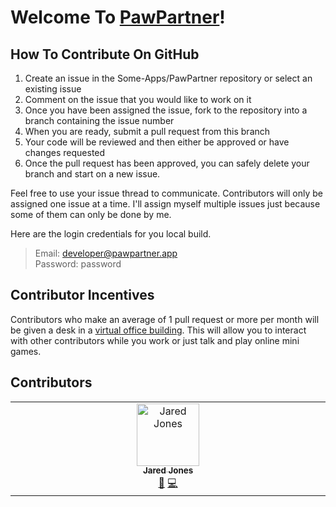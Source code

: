 # Welcome To [PawPartner](https://pawpartner.app)!

## How To Contribute On GitHub
1. Create an issue in the Some-Apps/PawPartner repository or select an existing issue
2. Comment on the issue that you would like to work on it
3. Once you have been assigned the issue, fork to the repository into a branch containing the issue number
4. When you are ready, submit a pull request from this branch
5. Your code will be reviewed and then either be approved or have changes requested
6. Once the pull request has been approved, you can safely delete your branch and start on a new issue.

Feel free to use your issue thread to communicate. Contributors will only be assigned one issue at a time. I'll assign myself multiple issues just because some of them can only be done by me.

Here are the login credentials for you local build.
> Email: developer@pawpartner.app\
> Password: password

## Contributor Incentives

Contributors who make an average of 1 pull request or more per month will be given a desk in a [virtual office building](https://gather.town). This will allow you to interact with other contributors while you work or just talk and play online mini games.

## Contributors

<!-- ALL-CONTRIBUTORS-LIST:START - Do not remove or modify this section -->
<!-- prettier-ignore-start -->
<!-- markdownlint-disable -->
<table>
  <tbody>
    <tr>
      <td align="center" valign="top" width="14.28%"><a href="https://github.com/JaredDanielJones"><img src="https://avatars.githubusercontent.com/u/84288718?v=4?s=100" width="100px;" alt="Jared Jones"/><br /><sub><b>Jared Jones</b></sub></a><br /><a href="#doc-JaredDanielJones" title="Documentation">📖</a> <a href="#code-JaredDanielJones" title="Code">💻</a></td>
    </tr>
  </tbody>
</table>

<!-- markdownlint-restore -->
<!-- prettier-ignore-end -->

<!-- ALL-CONTRIBUTORS-LIST:END -->


